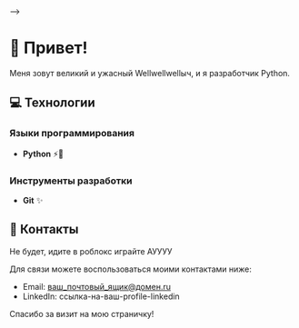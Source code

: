 
-->
# 👋 Привет!

Меня зовут великий и ужасный Wellwellwellыч, и я  разработчик Python.

## 💻 Технологии

### Языки программирования
- **Python** ⚡️🐍

### Инструменты разработки
- **Git** ✨

## 📌 Контакты

Не будет, идите в роблокс играйте АУУУУ

Для связи можете воспользоваться моими контактами ниже:
- Email: ваш_почтовый_ящик@домен.ru
- LinkedIn: ссылка-на-ваш-profile-linkedin

Спасибо за визит на мою страничку!
